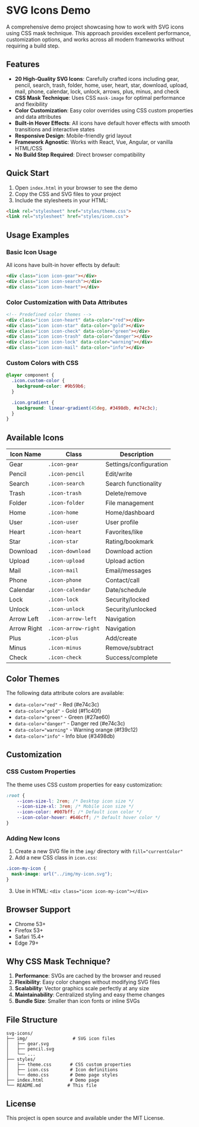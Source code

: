 # SVG Icons Demo

A comprehensive demo project showcasing how to work with SVG icons using CSS mask technique. This approach provides excellent performance, customization options, and works across all modern frameworks without requiring a build step.

## Features

- **20 High-Quality SVG Icons**: Carefully crafted icons including gear, pencil, search, trash, folder, home, user, heart, star, download, upload, mail, phone, calendar, lock, unlock, arrows, plus, minus, and check
- **CSS Mask Technique**: Uses CSS `mask-image` for optimal performance and flexibility
- **Color Customization**: Easy color overrides using CSS custom properties and data attributes
- **Built-in Hover Effects**: All icons have default hover effects with smooth transitions and interactive states
- **Responsive Design**: Mobile-friendly grid layout
- **Framework Agnostic**: Works with React, Vue, Angular, or vanilla HTML/CSS
- **No Build Step Required**: Direct browser compatibility

## Quick Start

1. Open `index.html` in your browser to see the demo
2. Copy the CSS and SVG files to your project
3. Include the stylesheets in your HTML:

```html
<link rel="stylesheet" href="styles/theme.css">
<link rel="stylesheet" href="styles/icon.css">
```

## Usage Examples

### Basic Icon Usage

All icons have built-in hover effects by default:

```html
<div class="icon icon-gear"></div>
<div class="icon icon-search"></div>
<div class="icon icon-heart"></div>
```

### Color Customization with Data Attributes

```html
<!-- Predefined color themes -->
<div class="icon icon-heart" data-color="red"></div>
<div class="icon icon-star" data-color="gold"></div>
<div class="icon icon-check" data-color="green"></div>
<div class="icon icon-trash" data-color="danger"></div>
<div class="icon icon-lock" data-color="warning"></div>
<div class="icon icon-mail" data-color="info"></div>
```


### Custom Colors with CSS

```css
@layer component {
  .icon.custom-color {
    background-color: #9b59b6;
  }

  .icon.gradient {
    background: linear-gradient(45deg, #3498db, #e74c3c);
  }
}
```

## Available Icons

| Icon Name | Class | Description |
|-----------|-------|-------------|
| Gear | `.icon-gear` | Settings/configuration |
| Pencil | `.icon-pencil` | Edit/write |
| Search | `.icon-search` | Search functionality |
| Trash | `.icon-trash` | Delete/remove |
| Folder | `.icon-folder` | File management |
| Home | `.icon-home` | Home/dashboard |
| User | `.icon-user` | User profile |
| Heart | `.icon-heart` | Favorites/like |
| Star | `.icon-star` | Rating/bookmark |
| Download | `.icon-download` | Download action |
| Upload | `.icon-upload` | Upload action |
| Mail | `.icon-mail` | Email/messages |
| Phone | `.icon-phone` | Contact/call |
| Calendar | `.icon-calendar` | Date/schedule |
| Lock | `.icon-lock` | Security/locked |
| Unlock | `.icon-unlock` | Security/unlocked |
| Arrow Left | `.icon-arrow-left` | Navigation |
| Arrow Right | `.icon-arrow-right` | Navigation |
| Plus | `.icon-plus` | Add/create |
| Minus | `.icon-minus` | Remove/subtract |
| Check | `.icon-check` | Success/complete |

## Color Themes

The following data attribute colors are available:

- `data-color="red"` - Red (#e74c3c)
- `data-color="gold"` - Gold (#f1c40f)
- `data-color="green"` - Green (#27ae60)
- `data-color="danger"` - Danger red (#e74c3c)
- `data-color="warning"` - Warning orange (#f39c12)
- `data-color="info"` - Info blue (#3498db)

## Customization

### CSS Custom Properties

The theme uses CSS custom properties for easy customization:

```css
:root {
    --icon-size-l: 2rem; /* Desktop icon size */
    --icon-size-xl: 3rem; /* Mobile icon size */
    --icon-color: #007bff; /* Default icon color */
    --icon-color-hover: #646cff; /* Default hover color */
}
```

### Adding New Icons

1. Create a new SVG file in the `img/` directory with `fill="currentColor"`
2. Add a new CSS class in `icon.css`:

```css
.icon-my-icon {
  mask-image: url("../img/my-icon.svg");
}
```

3. Use in HTML: `<div class="icon icon-my-icon"></div>`

## Browser Support

- Chrome 53+
- Firefox 53+
- Safari 15.4+
- Edge 79+

## Why CSS Mask Technique?

1. **Performance**: SVGs are cached by the browser and reused
2. **Flexibility**: Easy color changes without modifying SVG files
3. **Scalability**: Vector graphics scale perfectly at any size
4. **Maintainability**: Centralized styling and easy theme changes
5. **Bundle Size**: Smaller than icon fonts or inline SVGs

## File Structure

```
svg-icons/
├── img/                 # SVG icon files
│   ├── gear.svg
│   ├── pencil.svg
│   └── ...
├── styles/
│   ├── theme.css       # CSS custom properties
│   ├── icon.css        # Icon definitions
│   └── demo.css        # Demo page styles
├── index.html          # Demo page
└── README.md          # This file
```

## License

This project is open source and available under the MIT License.
